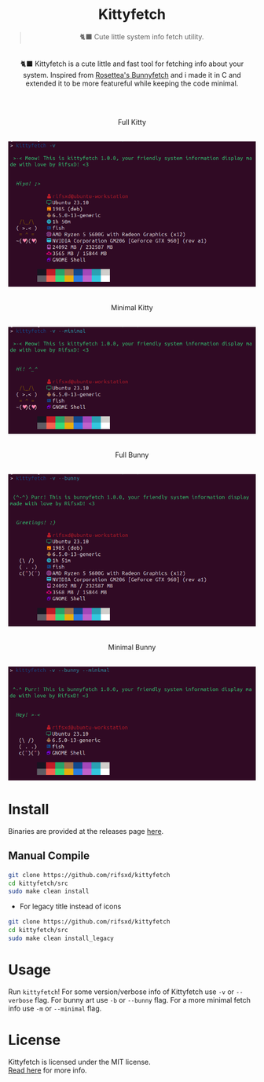 <div align="center">
	<h1>Kittyfetch</h1>
	<blockquote align="center">🐈‍⬛ Cute little system info fetch utility.</blockquote>
	<p><br>
		🐈‍⬛ Kittyfetch is a cute little and fast tool for fetching info about your system. Inspired from <a href="https://github.com/Rosettea/bunnyfetch"> Rosettea's Bunnyfetch</a> and i made it in C and extended it to be more featureful while keeping the code minimal.
	</p><br>
	<p><br> Full Kitty</p><br>
	<img src="/assets/kitty_full.png">
	<p><br> Minimal Kitty</p><br>
	<img src="/assets/kitty_minimal.png">
	<p><br> Full Bunny</p><br>
	<img src="/assets/bunny_full.png">
	<p><br> Minimal Bunny</p><br>
	<img src="/assets/bunny_minimal.png">
</div>

# Install
Binaries are provided at the releases page [here](https://github.com/rifsxd/kittyfetch/releases).

## Manual Compile
```sh
git clone https://github.com/rifsxd/kittyfetch
cd kittyfetch/src
sudo make clean install
```
 - For legacy title instead of icons
```sh
git clone https://github.com/rifsxd/kittyfetch
cd kittyfetch/src
sudo make clean install_legacy
```  

# Usage
Run `kittyfetch`! For some version/verbose info of Kittyfetch use `-v` or `--verbose` flag. For bunny art use `-b` or `--bunny` flag. For a more minimal fetch info use `-m` or `--minimal` flag.

# License
Kittyfetch is licensed under the MIT license.  
[Read here](LICENSE) for more info.
